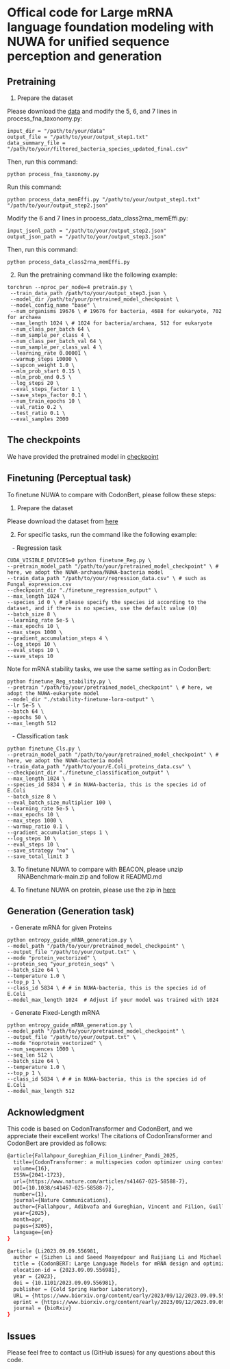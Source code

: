 # Offical code for Large mRNA language foundation modeling with NUWA for unified sequence perception and generation


## Pretraining

1. Prepare the dataset

Please download the [data](https://www.ncbi.nlm.nih.gov/datasets/genome) and modify the 5, 6, and 7 lines in process_fna_taxonomy.py:

```
input_dir = "/path/to/your/data"
output_file = "/path/to/your/output_step1.txt"
data_summary_file = "/path/to/your/filtered_bacteria_species_updated_final.csv"

```
Then, run this command:

```
python process_fna_taxonomy.py

```

Run this command:

```
python process_data_memEffi.py "/path/to/your/output_step1.txt" "/path/to/your/output_step2.json"

```

Modify the 6 and 7 lines in process_data_class2rna_memEffi.py:

```
input_jsonl_path = "/path/to/your/output_step2.json"
output_json_path = "/path/to/your/output_step3.json"
```
Then, run this command:

```
python process_data_class2rna_memEffi.py
```

2. Run the pretraining command like the following example:

```
torchrun --nproc_per_node=4 pretrain.py \
 --train_data_path /path/to/your/output_step3.json \
 --model_dir /path/to/your/pretrained_model_checkpoint \
 --model_config_name "base" \
 --num_organisms 19676 \ # 19676 for bacteria, 4688 for eukaryote, 702 for archaea
 --max_length 1024 \ # 1024 for bacteria/archaea, 512 for eukaryote
 --num_class_per_batch 64 \
 --num_sample_per_class 4 \
 --num_class_per_batch_val 64 \
 --num_sample_per_class_val 4 \
 --learning_rate 0.00001 \
 --warmup_steps 10000 \
 --supcon_weight 1.0 \
 --mlm_prob_start 0.15 \
 --mlm_prob_end 0.5 \
 --log_steps 20 \
 --eval_steps_factor 1 \
 --save_steps_factor 0.1 \
 --num_train_epochs 10 \
 --val_ratio 0.2 \
 --test_ratio 0.1 \
 --eval_samples 2000
```

## The checkpoints

We have provided the pretrained model in [checkpoint](https://drive.google.com/drive/folders/1dK33csJUkqmhdL4hfpDoFm6AQXozcuo0?usp=drive_link)

## Finetuning (Perceptual task)

To finetune NUWA to compare with CodonBert, please follow these steps:

1. Prepare the dataset

Please download the dataset from [here](https://github.com/Sanofi-Public/CodonBERT)

2. For specific tasks, run the command like the following example:


   - Regression task

 ```
 CUDA_VISIBLE_DEVICES=0 python finetune_Reg.py \
 --pretrain_model_path "/path/to/your/pretrained_model_checkpoint" \ # here, we adopt the NUWA-archaea/NUWA-bacteria model
 --train_data_path "/path/to/your/regression_data.csv" \ # such as Fungal_expression.csv
 --checkpoint_dir "./finetune_regression_output" \
 --max_length 1024 \
 --species_id 0 \ # please specify the species id according to the dataset, and if there is no species, use the default value (0)
 --batch_size 8 \
 --learning_rate 5e-5 \
 --max_epochs 10 \
 --max_steps 1000 \
 --gradient_accumulation_steps 4 \
 --log_steps 10 \
 --eval_steps 10 \
 --save_steps 10 
 ```

 Note for mRNA stability tasks, we use the same setting as in CodonBert:

 ```
 python finetune_Reg_stability.py \
 --pretrain "/path/to/your/pretrained_model_checkpoint" \ # here, we adopt the NUWA-eukaryote model
 --model_dir "./stability-finetune-lora-output" \
 --lr 5e-5 \
 --batch 64 \
 --epochs 50 \
 --max_length 512
 ```

   - Classification task

 ```
 python finetune_Cls.py \
 --pretrain_model_path "/path/to/your/pretrained_model_checkpoint" \ # here, we adopt the NUWA-bacteria model
 --train_data_path "/path/to/your/E.Coli_proteins_data.csv" \
 --checkpoint_dir "./finetune_classification_output" \
 --max_length 1024 \
 --species_id 5834 \ # in NUWA-bacteria, this is the species id of E.Coli
 --batch_size 8 \
 --eval_batch_size_multiplier 100 \
 --learning_rate 5e-5 \
 --max_epochs 10 \
 --max_steps 1000 \
 --warmup_ratio 0.1 \
 --gradient_accumulation_steps 1 \
 --log_steps 10 \
 --eval_steps 10 \
 --save_strategy "no" \
 --save_total_limit 3 

 ```


3. To finetune NUWA to compare with BEACON, please unzip RNABenchmark-main.zip and follow it READMD.md

4. To finetune NUWA on protein, please use the zip in [here](https://drive.google.com/file/d/1SKWNNBqhU1CVcSuhk0GdVldeWLC_7JFp/view?usp=sharing)

## Generation (Generation task)

  - Generate mRNA for given Proteins

 ```
 python entropy_guide_mRNA_generation.py \
 --model_path "/path/to/your/pretrained_model_checkpoint" \
 --output_file "/path/to/your/output.txt" \
 --mode "protein_vectorized" \
 --protein_seq "your_protein_seqs" \
 --batch_size 64 \
 --temperature 1.0 \
 --top_p 1 \
 --class_id 5834 \ # # in NUWA-bacteria, this is the species id of E.Coli
 --model_max_length 1024  # Adjust if your model was trained with 1024
 ```

  - Generate Fixed-Length mRNA
 ```
 python entropy_guide_mRNA_generation.py \
 --model_path "/path/to/your/pretrained_model_checkpoint" \
 --output_file "/path/to/your/output.txt" \
 --mode "noprotein_vectorized" \
 --num_sequences 1000 \
 --seq_len 512 \
 --batch_size 64 \
 --temperature 1.0 \
 --top_p 1 \
 --class_id 5834 \ # # in NUWA-bacteria, this is the species id of E.Coli
 --model_max_length 512
 ```



## Acknowledgment

This code is based on CodonTransformer and CodonBert, and we appreciate their excellent works! The citations of CodonTransformer and CodonBert are provided as follows:

```sh
@article{Fallahpour_Gureghian_Filion_Lindner_Pandi_2025,
  title={CodonTransformer: a multispecies codon optimizer using context-aware neural networks},
  volume={16},
  ISSN={2041-1723},
  url={https://www.nature.com/articles/s41467-025-58588-7},
  DOI={10.1038/s41467-025-58588-7},
  number={1},
  journal={Nature Communications},
  author={Fallahpour, Adibvafa and Gureghian, Vincent and Filion, Guillaume J. and Lindner, Ariel B. and Pandi, Amir},
  year={2025},
  month=apr,
  pages={3205},
  language={en}
}

@article {Li2023.09.09.556981,
  author = {Sizhen Li and Saeed Moayedpour and Ruijiang Li and Michael Bailey and Saleh Riahi and Milad Miladi and Jacob Miner and Dinghai Zheng and Jun Wang and Akshay Balsubramani and Khang Tran and Minnie Zacharia and Monica Wu and Xiaobo Gu and Ryan Clinton and Carla Asquith and Joseph Skalesk and Lianne Boeglin and Sudha Chivukula and Anusha Dias and Fernando Ulloa Montoya and Vikram Agarwal and Ziv Bar-Joseph and Sven Jager},
  title = {CodonBERT: Large Language Models for mRNA design and optimization},
  elocation-id = {2023.09.09.556981},
  year = {2023},
  doi = {10.1101/2023.09.09.556981},
  publisher = {Cold Spring Harbor Laboratory},
  URL = {https://www.biorxiv.org/content/early/2023/09/12/2023.09.09.556981},
  eprint = {https://www.biorxiv.org/content/early/2023/09/12/2023.09.09.556981.full.pdf},
  journal = {bioRxiv}
}

```

## Issues

Please feel free to contact us (GitHub issues) for any questions about this code. 
